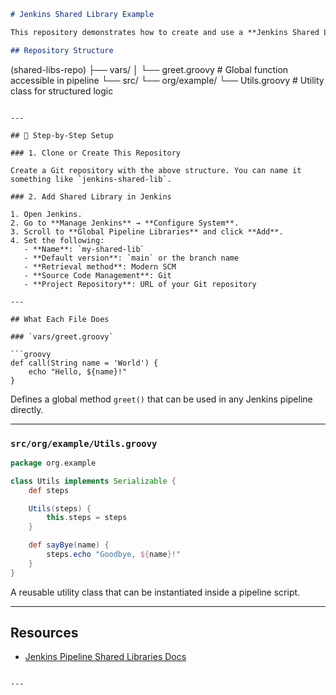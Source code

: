 
```markdown
# Jenkins Shared Library Example

This repository demonstrates how to create and use a **Jenkins Shared Library** to write reusable Groovy code for Jenkins Pipelines.

## Repository Structure

```

(shared-libs-repo)
├── vars/
│   └── greet.groovy           # Global function accessible in pipeline
└── src/
└── org/example/
└── Utils.groovy       # Utility class for structured logic

````

---

## 🔧 Step-by-Step Setup

### 1. Clone or Create This Repository

Create a Git repository with the above structure. You can name it something like `jenkins-shared-lib`.

### 2. Add Shared Library in Jenkins

1. Open Jenkins.
2. Go to **Manage Jenkins** → **Configure System**.
3. Scroll to **Global Pipeline Libraries** and click **Add**.
4. Set the following:
   - **Name**: `my-shared-lib`
   - **Default version**: `main` or the branch name
   - **Retrieval method**: Modern SCM
   - **Source Code Management**: Git
   - **Project Repository**: URL of your Git repository

---

## What Each File Does

### `vars/greet.groovy`

```groovy
def call(String name = 'World') {
    echo "Hello, ${name}!"
}
````

Defines a global method `greet()` that can be used in any Jenkins pipeline directly.

---

### `src/org/example/Utils.groovy`

```groovy
package org.example

class Utils implements Serializable {
    def steps

    Utils(steps) {
        this.steps = steps
    }

    def sayBye(name) {
        steps.echo "Goodbye, ${name}!"
    }
}
```

A reusable utility class that can be instantiated inside a pipeline script.

---


## Resources

* [Jenkins Pipeline Shared Libraries Docs](https://www.jenkins.io/doc/book/pipeline/shared-libraries/)

```

---
